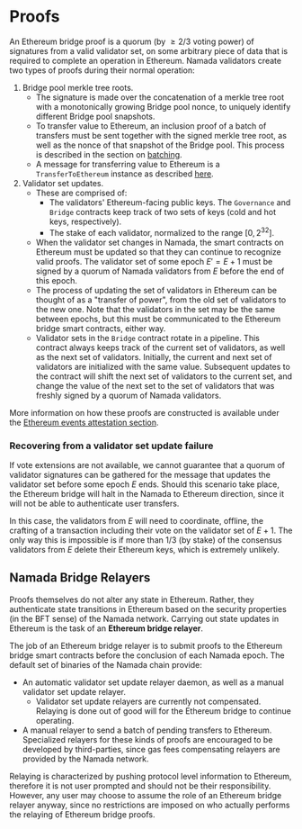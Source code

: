 # Proofs

An Ethereum bridge proof is a quorum (by $\ge 2/3$ voting power) of signatures
from a valid validator set, on some arbitrary piece of data that is required to
complete an operation in Ethereum. Namada validators create two types of proofs
during their normal operation:

1. Bridge pool merkle tree roots.
    - The signature is made over the concatenation of a merkle tree root with a
      monotonically growing Bridge pool nonce, to uniquely identify different
      Bridge pool snapshots.
    - To transfer value to Ethereum, an inclusion proof of a batch of transfers must
      be sent together with the signed merkle tree root, as well as the nonce of
      that snapshot of the Bridge pool. This process is described in the section
      on [batching](transfers_to_ethereum.md#batching).
    - A message for transferring value to Ethereum is a `TransferToEthereum`
      instance as described
      [here](./transfers_to_ethereum.md#bridge-pool-validity-predicate).
2. Validator set updates.
    - These are comprised of:
        - The validators' Ethereum-facing public keys. The `Governance` and
          `Bridge` contracts keep track of two sets of keys (cold and hot keys,
          respectively).
        - The stake of each validator, normalized to the range $[0, 2^{32}]$.
    - When the validator set changes in Namada, the smart contracts on Ethereum
      must be updated so that they can continue to recognize valid proofs. The
      validator set of some epoch $E' = E + 1$ must be signed by a quorum of
      Namada validators from $E$ before the end of this epoch.
    - The process of updating the set of validators in Ethereum can be thought
      of as a "transfer of power", from the old set of validators to the new one.
      Note that the validators in the set may be the same between epochs, but this
      must be communicated to the Ethereum bridge smart contracts, either way.
    - Validator sets in the `Bridge` contract rotate in a pipeline. This contract
      always keeps track of the current set of validators, as well as the next set
      of validators. Initially, the current and next set of validators are initialized
      with the same value. Subsequent updates to the contract will shift the next set
      of validators to the current set, and change the value of the next set to the
      set of validators that was freshly signed by a quorum of Namada validators.

More information on how these proofs are constructed is available
under the [Ethereum events attestation section].

[Ethereum events attestation section]: ethereum_events_attestation.md#vote-extension-protocol-transactions

### Recovering from a validator set update failure

If vote extensions are not available, we cannot guarantee that a quorum of 
validator signatures can be gathered for the message that updates the 
validator set before some epoch $E$ ends. Should this scenario take place,
the Ethereum bridge will halt in the Namada to Ethereum direction, since
it will not be able to authenticate user transfers.

In this case, the validators from $E$ will need to coordinate, offline, the
crafting of a transaction including their vote on the validator set of $E + 1$.
The only way this is impossible is if more than $1/3$ (by stake) of the consensus
validators from $E$ delete their Ethereum keys, which is extremely unlikely.

## Namada Bridge Relayers

Proofs themselves do not alter any state in Ethereum. Rather, they
authenticate state transitions in Ethereum based on the security
properties (in the BFT sense) of the Namada network. Carrying out
state updates in Ethereum is the task of an __Ethereum bridge relayer__.

The job of an Ethereum bridge relayer is to submit proofs to the Ethereum
bridge smart contracts before the conclusion of each Namada epoch. The default
set of binaries of the Namada chain provide:

- An automatic validator set update relayer daemon, as well as a manual
  validator set update relayer.
    + Validator set update relayers are currently not compensated.
      Relaying is done out of good will for the Ethereum bridge to continue
      operating.
- A manual relayer to send a batch of pending transfers to Ethereum.
  Specialized relayers for these kinds of proofs are encouraged to be developed
  by third-parties, since gas fees compensating relayers are provided by the
  Namada network.

Relaying is characterized by pushing protocol level information to Ethereum,
therefore it is not user prompted and should not be their responsibility.
However, any user may choose to assume the role of an Ethereum bridge
relayer anyway, since no restrictions are imposed on who actually performs
the relaying of Ethereum bridge proofs.
